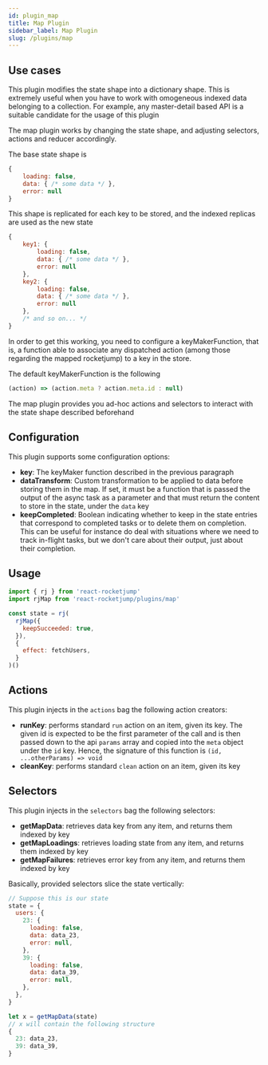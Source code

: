 ```yaml
---
id: plugin_map
title: Map Plugin
sidebar_label: Map Plugin
slug: /plugins/map
---
```


## Use cases

This plugin modifies the state shape into a dictionary shape. This is extremely useful when you have to work with omogeneous indexed data belonging to a collection. For example, any master-detail based API is a suitable candidate for the usage of this plugin

The map plugin works by changing the state shape, and adjusting selectors, actions and reducer accordingly.

The base state shape is

```js
{
    loading: false,
    data: { /* some data */ },
    error: null
}
```

This shape is replicated for each key to be stored, and the indexed replicas are used as the new state

```js
{
    key1: {
        loading: false,
        data: { /* some data */ },
        error: null
    },
    key2: {
        loading: false,
        data: { /* some data */ },
        error: null
    },
    /* and so on... */
}
```

In order to get this working, you need to configure a keyMakerFunction, that is, a function able to associate any dispatched action (among those regarding the mapped rocketjump) to a key in the store.

The default keyMakerFunction is the following

<!-- prettier-ignore -->
```js
(action) => (action.meta ? action.meta.id : null)
```

The map plugin provides you ad-hoc actions and selectors to interact with the state shape described beforehand

## Configuration

This plugin supports some configuration options:

- **key**: The keyMaker function described in the previous paragraph
- **dataTransform**: Custom transformation to be applied to data before storing them in the map. If set, it must be a function that is passed the output of the async task as a parameter and that must return the content to store in the state, under the `data` key
- **keepCompleted**: Boolean indicating whether to keep in the state entries that correspond to completed tasks or to delete them on completion. This can be useful for instance do deal with situations where we need to track in-flight tasks, but we don't care about their output, just about their completion.

## Usage

```js
import { rj } from 'react-rocketjump'
import rjMap from 'react-rocketjump/plugins/map'

const state = rj(
  rjMap({
    keepSucceeded: true,
  }),
  {
    effect: fetchUsers,
  }
)()
```

## Actions

This plugin injects in the `actions` bag the following action creators:

- **runKey**: performs standard `run` action on an item, given its key. The given id is expected to be the first parameter of the call and is then passed down to the api `params` array and copied into the `meta` object under the `id` key. Hence, the signature of this function is `(id, ...otherParams) => void`
- **cleanKey**: performs standard `clean` action on an item, given its key

## Selectors

This plugin injects in the `selectors` bag the following selectors:

- **getMapData**: retrieves data key from any item, and returns them indexed by key
- **getMapLoadings**: retrieves loading state from any item, and returns them indexed by key
- **getMapFailures**: retrieves error key from any item, and returns them indexed by key

Basically, provided selectors slice the state vertically:

```js
// Suppose this is our state
state = {
  users: {
    23: {
      loading: false,
      data: data_23,
      error: null,
    },
    39: {
      loading: false,
      data: data_39,
      error: null,
    },
  },
}

let x = getMapData(state)
// x will contain the following structure
{
  23: data_23,
  39: data_39,
}
```
